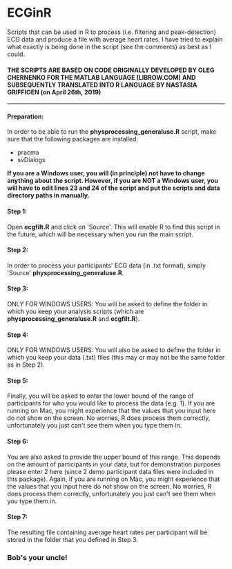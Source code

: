 # ECGinR

Scripts that can be used in R to process (i.e. filtering and peak-detection) ECG data and produce a file with average heart rates. I have tried to explain what exactly is being done in the script (see the comments) as best as I could.

#### THE SCRIPTS ARE BASED ON CODE ORIGINALLY DEVELOPED BY OLEG CHERNENKO FOR THE MATLAB LANGUAGE (LIBROW.COM) AND SUBSEQUENTLY TRANSLATED INTO R LANGUAGE BY NASTASIA GRIFFIOEN (on April 26th, 2019)
____

#### Preparation: 
In order to be able to run the **physprocessing_generaluse.R** script, make sure that the following packages are installed:
- pracma
- svDialogs

**If you are a Windows user, you will (in principle) not have to change anything about the script. However, if you are NOT a Windows user, you will have to edit lines 23 and 24 of the script and put the scripts and data directory paths in manually.**

  
#### Step 1: 
Open **ecgfilt.R** and click on 'Source'. This will enable R to find this script in the future, which will be necessary when you run the main script.

#### Step 2:
In order to process your participants' ECG data (in .txt format), simply 'Source' **physprocessing_generaluse.R**.

  
#### Step 3: 
ONLY FOR WINDOWS USERS: You will be asked to define the folder in which you keep your analysis scripts (which are **physprocessing_generaluse.R** and **ecgfilt.R**).


#### Step 4: 
ONLY FOR WINDOWS USERS: You will also be asked to define the folder in which you keep your data (.txt) files (this may or may not be the same folder as in Step 2).


#### Step 5: 
Finally, you will be asked to enter the lower bound of the range of participants for who you would like to process the data (e.g. 1).
If you are running on Mac, you might experience that the values that you input here do not show on the screen. No worries, R does process them correctly, unfortunately you just can't see them when you type them in.


#### Step 6: 
You are also asked to provide the upper bound of this range. This depends on the amount of participants in your data, but for demonstration purposes please enter 2 here (since 2 demo participant data files were included in this package). Again, if you are running on Mac, you might experience that the values that you input here do not show on the screen. No worries, R does process them correctly, unfortunately you just can't see them when you type them in.


#### Step 7: 
The resulting file containing average heart rates per participant will be stored in the folder that you defined in Step 3.


### Bob's your uncle!
